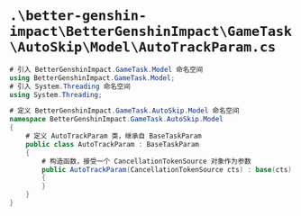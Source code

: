 # `.\better-genshin-impact\BetterGenshinImpact\GameTask\AutoSkip\Model\AutoTrackParam.cs`

```cs
# 引入 BetterGenshinImpact.GameTask.Model 命名空间
using BetterGenshinImpact.GameTask.Model;
# 引入 System.Threading 命名空间
using System.Threading;

# 定义 BetterGenshinImpact.GameTask.AutoSkip.Model 命名空间
namespace BetterGenshinImpact.GameTask.AutoSkip.Model
{
    # 定义 AutoTrackParam 类，继承自 BaseTaskParam
    public class AutoTrackParam : BaseTaskParam
    {
        # 构造函数，接受一个 CancellationTokenSource 对象作为参数
        public AutoTrackParam(CancellationTokenSource cts) : base(cts)
        {
        }
    }
}
```